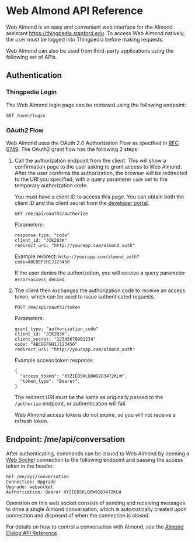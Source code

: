 # Web Almond API Reference

Web Almond is an easy and convenient web interface for the
Almond assistant https://thingpedia.stanford.edu. To access Web Almond natively,
the user must be logged into Thingpedia before making requests.

Web Almond can also be used from third-party applications using the following
set of APIs.

## Authentication

### Thingpedia Login

The Web Almond login page can be retrieved using the following endpoint:

```
GET /user/login
```

### OAuth2 Flow

Web Almond uses the OAuth 2.0 Authorization Flow as specified in [RFC 6749](https://tools.ietf.org/html/rfc6749#section-4.1).
The OAuth2 grant flow has the following 2 steps:

 1. Call the authorization endpoint from the client. This will show a confirmation
    page to the user asking to grant access to Web Almond. After the user confirms the authorization, the browser will be redirected to the URI you specified,
    with a query parameter `code` set to the temporary authorization code.

    You must have a client ID to access this page. You can obtain both the client ID
    and the client secret from the [developer portal](/thingpedia/developers).

    ```
    GET /me/api/oauth2/authorize
    ```

    Parameters:

    ```
    response_type: "code"
    client_id: "JIK283K"
    redirect_uri: "http://yourapp.com/almond_auth"
    ```

    Example redirect: `http://yourapp.com/almond_auth?code=ABCDEFGHIJ123456`

    If the user denies the authorization, you will receive a query parameter `error=access_denied`.

 2. The client then exchanges the authorization code to receive an access token, which can be used
    to issue authenticated requests.

    ```
    POST /me/api/oauth2/token
    ```

    Parameters:

    ```
    grant_type: "authorization_code"
    client_id: "JIK283K",
    client_secret: "12345678901234"
    code: "ABCDEFGHIJ123456"
    redirect_uri: "http://yourapp.com/almond_auth"
    ```

    Example access token response:

    ```
    {
      "access_token": "XYZIEOSKLQOW9283472KLW",
      "token_type": "Bearer",
    }
    ```

    The redirect URI must be the same as originally passed to the `/authorize` endpoint, or
    authentication will fail.

    Web Almond access tokens do not expire, so you will not receive a refresh token.

## Endpoint: /me/api/conversation

After authenticating, commands can be issued to Web Almond by opening a [Web Socket](https://developer.mozilla.org/en-US/docs/Web/API/WebSockets_API) connection to the
following endpoint and passing the access token in the header.

```
GET /me/api/conversation
Connection: Upgrade
Upgrade: websocket
Authorization: Bearer XYZIEOSKLQOW9283472KLW
```

Operation on this web socket consists of sending and receiving messages to drive a single Almond
conversation, which is automatically created upon connection and disposed of when the connection
is closed.

For details on how to control a conversation with Almond, see the [Almond Dialog API Reference](/doc/almond-dialog-api-reference.md).